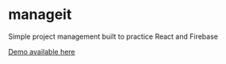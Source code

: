 # manageit
Simple project management built to practice React and Firebase

[Demo available here](https://project-management-site-f9d8f.web.app/)
